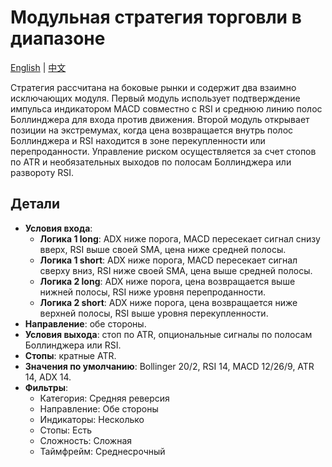 # Модульная стратегия торговли в диапазоне
[English](README.md) | [中文](README_cn.md)

Стратегия рассчитана на боковые рынки и содержит два взаимно исключающих модуля. Первый модуль использует подтверждение импульса индикатором MACD совместно с RSI и среднюю линию полос Боллинджера для входа против движения. Второй модуль открывает позиции на экстремумах, когда цена возвращается внутрь полос Боллинджера и RSI находится в зоне перекупленности или перепроданности. Управление риском осуществляется за счет стопов по ATR и необязательных выходов по полосам Боллинджера или развороту RSI.

## Детали

- **Условия входа**:
  - **Логика 1 long**: ADX ниже порога, MACD пересекает сигнал снизу вверх, RSI выше своей SMA, цена ниже средней полосы.
  - **Логика 1 short**: ADX ниже порога, MACD пересекает сигнал сверху вниз, RSI ниже своей SMA, цена выше средней полосы.
  - **Логика 2 long**: ADX ниже порога, цена возвращается выше нижней полосы, RSI ниже уровня перепроданности.
  - **Логика 2 short**: ADX ниже порога, цена возвращается ниже верхней полосы, RSI выше уровня перекупленности.
- **Направление**: обе стороны.
- **Условия выхода**: стоп по ATR, опциональные сигналы по полосам Боллинджера или RSI.
- **Стопы**: кратные ATR.
- **Значения по умолчанию**: Bollinger 20/2, RSI 14, MACD 12/26/9, ATR 14, ADX 14.
- **Фильтры**:
  - Категория: Средняя реверсия
  - Направление: Обе стороны
  - Индикаторы: Несколько
  - Стопы: Есть
  - Сложность: Сложная
  - Таймфрейм: Среднесрочный
